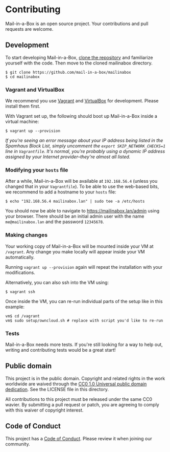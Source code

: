 # Contributing

Mail-in-a-Box is an open source project. Your contributions and pull requests are welcome.

## Development

To start developing Mail-in-a-Box, [clone the repository](https://github.com/mail-in-a-box/mailinabox) and familiarize yourself with the code. Then move to the cloned mailinabox directory.

    $ git clone https://github.com/mail-in-a-box/mailinabox
	$ cd mailinabox

### Vagrant and VirtualBox

We recommend you use [Vagrant](https://www.vagrantup.com/intro/getting-started/install.html) and [VirtualBox](https://www.virtualbox.org/wiki/Downloads) for development. Please install them first.

With Vagrant set up, the following should boot up Mail-in-a-Box inside a virtual machine:

    $ vagrant up --provision
_If you're seeing an error message about your *IP address being listed in the Spamhaus Block List*, simply uncomment the `export SKIP_NETWORK_CHECKS=1` line in `Vagrantfile`. It's normal, you're probably using a dynamic IP address assigned by your Internet provider–they're almost all listed._


### Modifying your `hosts` file

After a while, Mail-in-a-Box will be available at `192.168.56.4` (unless you changed that in your `Vagrantfile`). To be able to use the web-based bits, we recommend to add a hostname to your `hosts` file:

    $ echo "192.168.56.4 mailinabox.lan" | sudo tee -a /etc/hosts

You should now be able to navigate to https://mailinabox.lan/admin using your browser. There should be an initial admin user with the name `me@mailinabox.lan` and the password `12345678`.

### Making changes

Your working copy of Mail-in-a-Box will be mounted inside your VM at `/vagrant`. Any change you make locally will appear inside your VM automatically.

Running `vagrant up --provision` again will repeat the installation with your modifications.

Alternatively, you can also ssh into the VM using:

    $ vagrant ssh

Once inside the VM, you can re-run individual parts of the setup like in this example:

    vm$ cd /vagrant
    vm$ sudo setup/owncloud.sh # replace with script you'd like to re-run

### Tests

Mail-in-a-Box needs more tests. If you're still looking for a way to help out, writing and contributing tests would be a great start!

## Public domain

This project is in the public domain. Copyright and related rights in the work worldwide are waived through the [CC0 1.0 Universal public domain dedication][CC0]. See the LICENSE file in this directory.

All contributions to this project must be released under the same CC0 wavier. By submitting a pull request or patch, you are agreeing to comply with this waiver of copyright interest.

[CC0]: http://creativecommons.org/publicdomain/zero/1.0/

## Code of Conduct

This project has a [Code of Conduct](CODE_OF_CONDUCT.md). Please review it when joining our community.
